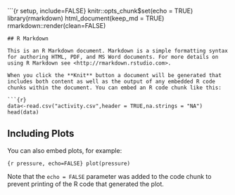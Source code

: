 \`\`\`{r setup, include=FALSE} knitr::opts\_chunk$set(echo = TRUE)
library(rmarkdown) html\_document(keep\_md = TRUE)
rmarkdown::render(clean=FALSE)


    ## R Markdown

    This is an R Markdown document. Markdown is a simple formatting syntax for authoring HTML, PDF, and MS Word documents. For more details on using R Markdown see <http://rmarkdown.rstudio.com>.

    When you click the **Knit** button a document will be generated that includes both content as well as the output of any embedded R code chunks within the document. You can embed an R code chunk like this:

    ```{r}
    data<-read.csv("activity.csv",header = TRUE,na.strings = "NA")
    head(data)

Including Plots
---------------

You can also embed plots, for example:

`{r pressure, echo=FALSE} plot(pressure)`

Note that the `echo = FALSE` parameter was added to the code chunk to
prevent printing of the R code that generated the plot.
